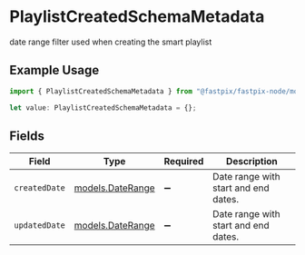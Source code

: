# PlaylistCreatedSchemaMetadata

date range filter used when creating the smart playlist

## Example Usage

```typescript
import { PlaylistCreatedSchemaMetadata } from "@fastpix/fastpix-node/models";

let value: PlaylistCreatedSchemaMetadata = {};
```

## Fields

| Field                                      | Type                                       | Required                                   | Description                                |
| ------------------------------------------ | ------------------------------------------ | ------------------------------------------ | ------------------------------------------ |
| `createdDate`                              | [models.DateRange](../models/daterange.md) | :heavy_minus_sign:                         | Date range with start and end dates.       |
| `updatedDate`                              | [models.DateRange](../models/daterange.md) | :heavy_minus_sign:                         | Date range with start and end dates.       |